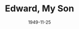 ---
title: Edward, My Son
date: 1949-11-25
closing_date: 1949-12-03
layout: productions
featured_image: 
image_caption:
image_credit:
playbill: 
category: 
Theatre: Theatre Jacksonville
Venue: Little Theatre
cast:
  Burton: Bill Gibbs
  Arnold Holt: Bob Greer
  Dr. Larry Parker: Charles J. Broyles
  Hanray: Elmo Lehman
  Summers: Gene Sayre
  Dr. Waxman: Henry Covington
  Mr. Prothero: Richard Kaszner
  Harry Soames: William Baxter
  Eileen Perry: Marjorie Norris
  Ellerby: W.R. Becht
  Evelyn Holt: Suzanne Pallister
  Phyllis Maxwell: Twilla Turner
  Betty Fowler: Yolly Edmunds
orchestra:
crew:
  Director: Paul E. Geisenhof
  Stage Manager: Margaret Lafferty
  Set and Lighting Design: Duke LeBrun
  Make-up Chairman: Mrs. Budd Porter
  Light Controls:
    - Natalie Clarke
    - Su Hawkins
  Scene Construction:
    - Betty Salter
    - Bill Gibbs
    - David Salter
    - Don Wright
    - E.P. Kellogg
    - Edward Keisling
    - Gene Sayre
    - Karen O'Shaughnessy
    - Leville Richardson
    - Maudie LeBrun 
    - Richard Kirkpatrick
    - Velda Lindstrom
    - Vivienne Salter
  Wardrobe Coordinator: Carolina Rawls
  Wardrobe Mistress: Vonnie Patton
  Wardrobe Assistant:
    - Anne Pafford Welch
    - Bebe Jordan
    - E.L. Patton, Jr.
    - Joyce Lamont
    - Karen O'Shaughnessy
    - Polly Clendenning
    - Vivienne Salter
  Properties Chairman: Margaret Gift
  Properties Assistant:
    - Barbara Bailey
    - L.J. Gift
    - Marjorie Luhring
    - Mrs. W. E. Heaney
    - Sue Miller
  Make-up assistant:
    - Don Heebner
    - Dorothy Mortenson
    - Edna B. Spindel
    - Eula Mae Snow
    - Helen List
    - Jay Harder
    - Jocelyn Brown
    - Laurel Barton
external_links:
---